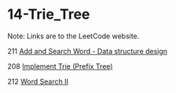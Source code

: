 # 14-Trie_Tree
Note: Links are to the LeetCode website.

211 [Add and Search Word - Data structure design](https://leetcode.com/problems/add-and-search-word-data-structure-design/description/)

208 [Implement Trie (Prefix Tree)](https://leetcode.com/problems/implement-trie-prefix-tree/description/)

212 [Word Search II](https://leetcode.com/problems/word-search-ii/description/)
